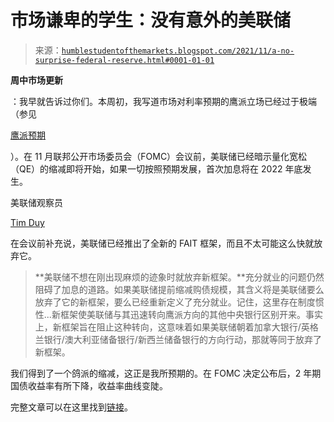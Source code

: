 <!--yml

分类：未分类

日期：2024-05-18 01:52:49

-->

# 市场谦卑的学生：没有意外的美联储

> 来源：[`humblestudentofthemarkets.blogspot.com/2021/11/a-no-surprise-federal-reserve.html#0001-01-01`](https://humblestudentofthemarkets.blogspot.com/2021/11/a-no-surprise-federal-reserve.html#0001-01-01)

**周中市场更新**

：我早就告诉过你们。本周初，我写道市场对利率预期的鹰派立场已经过于极端（参见

[鹰派预期](https://humblestudentofthemarkets.com/2021/11/01/hawkish-expectations/)

）。在 11 月联邦公开市场委员会（FOMC）会议前，美联储已经暗示量化宽松（QE）的缩减即将开始，如果一切按照预期发展，首次加息将在 2022 年底发生。

美联储观察员

[Tim Duy](https://twitter.com/davidmwessel/status/1455133562840158209)

在会议前补充说，美联储已经推出了全新的 FAIT 框架，而且不太可能这么快就放弃它。

> **美联储不想在刚出现麻烦的迹象时就放弃新框架。**充分就业的问题仍然阻碍了加息的道路。如果美联储提前缩减购债规模，其含义将是美联储要么放弃了它的新框架，要么已经重新定义了充分就业。记住，这里存在制度惯性...新框架使美联储与其迅速转向鹰派方向的其他中央银行区别开来。事实上，新框架旨在阻止这种转向，这意味着如果美联储朝着加拿大银行/英格兰银行/澳大利亚储备银行/新西兰储备银行的方向行动，那就等同于放弃了新框架。

我们得到了一个鸽派的缩减，这正是我所预期的。在 FOMC 决定公布后，2 年期国债收益率有所下降，收益率曲线变陡。

完整文章可以在这里找到[链接](https://humblestudentofthemarkets.com/2021/11/03/a-no-surprise-federal-reserve/)。
